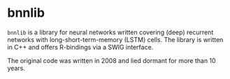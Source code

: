 # bnnlib

`bnnlib` is a library for neural networks written covering (deep) recurrent networks with long-short-term-memory (LSTM) cells. The library is written in C++ and offers R-bindings via a SWIG interface.

The original code was written in 2008 and lied dormant for more than 10 years.